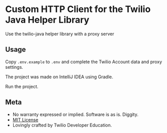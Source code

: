 # Custom HTTP Client for the Twilio Java Helper Library

Use the twilio-java helper library with a proxy server

## Usage

Copy `.env.example` to `.env` and complete the Twilio Account data and proxy settings.

The project was made on IntelliJ IDEA using Gradle.

Run the project.

## Meta

* No warranty expressed or implied. Software is as is. Diggity.
* [MIT License](http://www.opensource.org/licenses/mit-license.html)
* Lovingly crafted by Twilio Developer Education.
